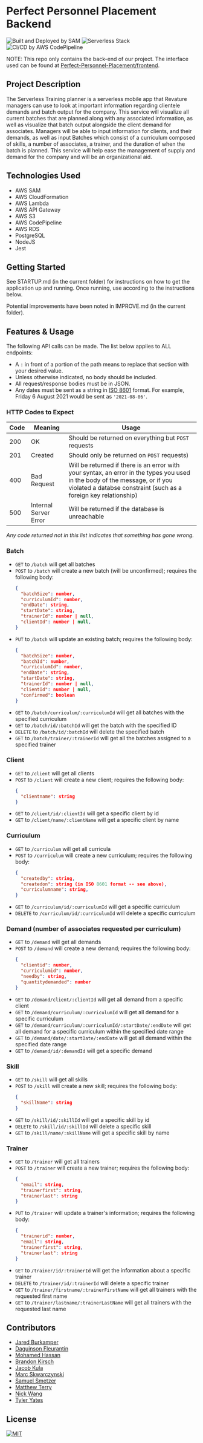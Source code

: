 # Perfect Personnel Placement Backend

![Built and Deployed by SAM](https://img.shields.io/badge/BUILT%20%26%20DEPLOYED%20BY-SAM-orange?style=for-the-badge&logo=amazonaws)
![Serverless Stack](https://img.shields.io/badge/SERVERLESS%20STACK-CLOUDFORMATION-orange?style=for-the-badge&logo=amazonaws)
![CI/CD by AWS CodePipeline](https://img.shields.io/badge/CI%2FCD-CODEPIPELINE-orange?style=for-the-badge&logo=amazonaws)

NOTE: This repo only contains the back-end of our project.
The interface used can be found at
[Perfect-Personnel-Placement/frontend](https://github.com/Perfect-Personnel-Placement/frontend).

## Project Description

The Serverless Training planner is a serverless mobile app that Revature
managers can use to look at important information regarding clientele demands
and batch output for the company. This service will visualize all current
batches that are planned along with any associated information, as well as
visualize that batch output alongside the client demand for associates. Managers
will be able to input information for clients, and their demands, as well as
input Batches which consist of a curriculum composed of skills, a number of
associates, a trainer, and the duration of when the batch is planned. This
service will help ease the management of supply and demand for the company and
will be an organizational aid.

## Technologies Used

- AWS SAM
- AWS CloudFormation
- AWS Lambda
- AWS API Gateway
- AWS S3
- AWS CodePipeline
- AWS RDS
- PostgreSQL
- NodeJS
- Jest

## Getting Started

See STARTUP.md (in the current folder) for instructions on how to get the
application up and running.
Once running, use according to the instructions below.

Potential improvements have been noted in IMPROVE.md (in the current folder).

## Features & Usage

The following API calls can be made. The list below applies to ALL endpoints:

- A `:` in front of a portion of the path means to replace that section with
  your desired value.
- Unless otherwise indicated, no body should be included.
- All request/response bodies must be in JSON.
- Any dates must be sent as a string in
  [ISO 8601](https://en.wikipedia.org/wiki/ISO_8601) format.
  For example, Friday 6 August 2021 would be sent as `'2021-08-06'`.

### HTTP Codes to Expect

| Code | Meaning               | Usage                                                                                                                                                                                           |
| ---- | --------------------- | ----------------------------------------------------------------------------------------------------------------------------------------------------------------------------------------------- |
| 200  | OK                    | Should be returned on everything but `POST` requests                                                                                                                                            |
| 201  | Created               | Should only be returned on `POST` requests)                                                                                                                                                     |
| 400  | Bad Request           | Will be returned if there is an error with your syntax, an error in the types you used in the body of the message, or if you violated a databse constraint (such as a foreign key relationship) |
| 500  | Internal Server Error | Will be returned if the database is unreachable                                                                                                                                                 |

_Any code returned not in this list indicates that something has gone wrong._

### Batch

- `GET` to `/batch` will get all batches
- `POST` to `/batch` will create a new batch (will be unconfirmed);
  requires the following body:
  ```JSON
  {
    "batchSize": number,
    "curriculumId": number,
    "endDate": string,
    "startDate": string,
    "trainerId": number | null,
    "clientId": number | null,
  }
  ```
- `PUT` to `/batch` will update an existing batch;
  requires the following body:
  ```JSON
  {
    "batchSize": number,
    "batchId": number,
    "curriculumId": number,
    "endDate": string,
    "startDate": string,
    "trainerId": number | null,
    "clientId": number | null,
    "confirmed": boolean
  }
  ```
- `GET` to `/batch/curriculum/:curriculumId` will get all batches
  with the specified curriculum
- `GET` to `/batch/id/:batchId` will get the batch with the specified ID
- `DELETE` to `/batch/id/:batchId` will delete the specified batch
- `GET` to `/batch/trainer/:trainerId` will get all the batches assigned
  to a specified trainer

### Client

- `GET` to `/client` will get all clients
- `POST` to `/client` will create a new client;
  requires the following body:
  ```JSON
  {
    "clientname": string
  }
  ```
- `GET` to `/client/id/:clientId` will get a specific client by id
- `GET` to `/client/name/:clientName` will get a specific client by name

### Curriculum

- `GET` to `/curriculum` will get all curricula
- `POST` to `/curriculum` will create a new curriculum;
  requires the following body:
  ```JSON
  {
    "createdby": string,
    "createdon": string (in ISO 8601 format -- see above),
    "curriculumname": string,
  }
  ```
- `GET` to `/curriculum/id/:curriculumId` will get a specific curriculum
- `DELETE` to `/curriculum/id/:curriculumId` will delete a specific curriculum

### Demand (number of associates requested per curriculum)

- `GET` to `/demand` will get all demands
- `POST` to `/demand` will create a new demand;
  requires the following body:
  ```JSON
  {
    "clientid": number,
    "curriculumid": number,
    "needby": string,
    "quantitydemanded": number
  }
  ```
- `GET` to `/demand/client/:clientId` will get all demand from a specific client
- `GET` to `/demand/curriculum/:curriculumId` will get all demand for a specific
  curriculum
- `GET` to `/demand/curriculum/:curriculumId/:startDate/:endDate` will get all
  demand for a specific curriculum within the specified date range
- `GET` to `/demand/date/:startDate/:endDate` will get all demand within the
  specified date range
- `GET` to `/demand/id/:demandId` will get a specific demand

### Skill

- `GET` to `/skill` will get all skills
- `POST` to `/skill` will create a new skill;
  requires the following body:
  ```JSON
  {
    "skillName": string
  }
  ```
- `GET` to `/skill/id/:skillId` will get a specific skill by id
- `DELETE` to `/skill/id/:skillId` will delete a specific skill
- `GET` to `/skill/name/:skillName` will get a specific skill by name

### Trainer

- `GET` to `/trainer` will get all trainers
- `POST` to `/trainer` will create a new trainer;
  requires the following body:
  ```JSON
  {
    "email": string,
    "trainerfirst": string,
    "trainerlast": string
  }
  ```
- `PUT` to `/trainer` will update a trainer's information;
  requires the following body:
  ```JSON
  {
    "trainerid": number,
    "email": string,
    "trainerfirst": string,
    "trainerlast": string
  }
  ```
- `GET` to `/trainer/id/:trainerId` will get the information about
  a specific trainer
- `DELETE` to `/trainer/id/:trainerId` will delete a specific trainer
- `GET` to `/trainer/firstname/:trainerFirstName` will get all trainers with
  the requested first name
- `GET` to `/trainer/lastname/:trainerLastName` will get all trainers with
  the requested last name

## Contributors

- [Jared Burkamper](https://github.com/Drelek)
- [Daguinson Fleurantin](https://github.com/Dague04)
- [Mohamed Hassan](https://github.com/MohamedOne)
- [Brandon Kirsch](https://github.com/Brandon-Kirsch)
- [Jacob Kula](https://github.com/J19kula)
- [Marc Skwarczynski](https://github.com/marcski55)
- [Samuel Smetzer](https://github.com/Kamuela96)
- [Matthew Terry](https://github.com/mat2718)
- [Nick Wang](https://github.com/nickwanguu)
- [Tyler Yates](https://github.com/YTyler)

## License

[![MIT](https://img.shields.io/github/license/RevatureRobert/2106Jun07RNCN-2-p2-be?style=for-the-badge)](https://github.com/RevatureRobert/2106Jun07RNCN-2-p2-be/blob/417cce5cafa0f36f638b138d9709e1a17a31215a/LICENSE)
